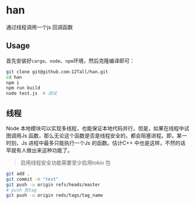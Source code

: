 # han
通过线程调用一个js 回调函数

## Usage  
首先安装好`cargo`、`node`、`npm`环境，然后克隆编译即可：
```bash
git clone git@github.com:12Tall/han.git
cd han
npm i
npm run build
node test.js  # 测试
```

## 线程
Node 本地模块可以实现多线程，也能保证本地代码并行，但是，如果在线程中试图调用Js 函数，那么无论这个函数是否是线程安全的，都会阻塞进程。即，某一时刻，Js 进程中最多只能执行一个Js 的函数。估计C++ 中也是这样，不然的话早就有人做出来这种功能了。  
> 启用线程安全功能需要至少启用tokio 包  

```bash
git add .
git commit -m "test"
git push -u origin refs/heads/master
# push 到tag  
git push -u origin reds/tags/tag_name
```
